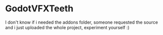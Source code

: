 # GodotVFXTeeth
I don't know if i needed the addons folder, someone requested the source and i just uploaded the whole project, experiment yourself :)
